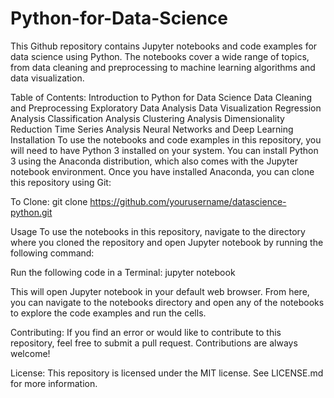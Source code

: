 # Python-for-Data-Science
This Github repository contains Jupyter notebooks and code examples for data science using Python. The notebooks cover a wide range of topics, from data cleaning and preprocessing to machine learning algorithms and data visualization.

Table of Contents:
Introduction to Python for Data Science
Data Cleaning and Preprocessing
Exploratory Data Analysis
Data Visualization
Regression Analysis
Classification Analysis
Clustering Analysis
Dimensionality Reduction
Time Series Analysis
Neural Networks and Deep Learning
Installation
To use the notebooks and code examples in this repository, you will need to have Python 3 installed on your system. You can install Python 3 using the Anaconda distribution, which also comes with the Jupyter notebook environment. Once you have installed Anaconda, you can clone this repository using Git:

To Clone: 
git clone https://github.com/yourusername/datascience-python.git

Usage
To use the notebooks in this repository, navigate to the directory where you cloned the repository and open Jupyter notebook by running the following command:


Run the following code in a Terminal:
jupyter notebook

This will open Jupyter notebook in your default web browser. From here, you can navigate to the notebooks directory and open any of the notebooks to explore the code examples and run the cells.

Contributing:
If you find an error or would like to contribute to this repository, feel free to submit a pull request. Contributions are always welcome!

License:
This repository is licensed under the MIT license. See LICENSE.md for more information.





